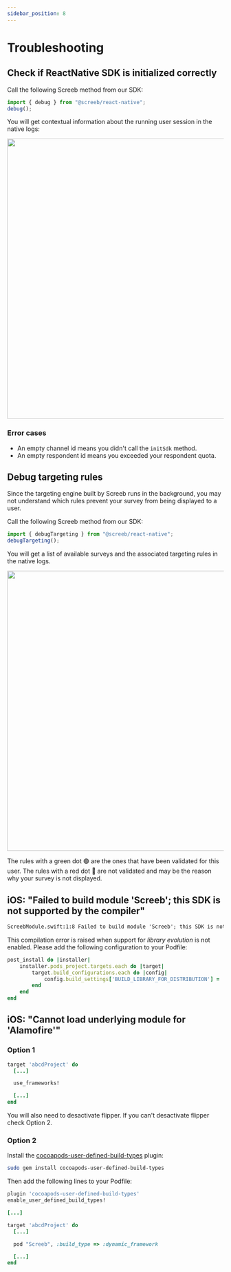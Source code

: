 ```yaml
---
sidebar_position: 8
---
```


# Troubleshooting

## Check if ReactNative SDK is initialized correctly

Call the following Screeb method from our SDK:

```js
import { debug } from "@screeb/react-native";
debug();
```

You will get contextual information about the running user session in the native logs:

<img width="650" src="https://user-images.githubusercontent.com/2951285/237030294-dd8c7c7c-60ae-4d97-9561-57f5065ac3bc.png"/>

### Error cases

- An empty channel id means you didn't call the `initSdk` method.
- An empty respondent id means you exceeded your respondent quota.

## Debug targeting rules

Since the targeting engine built by Screeb runs in the background, you may not understand which rules prevent your survey from being displayed to a user.

Call the following Screeb method from our SDK:

```js
import { debugTargeting } from "@screeb/react-native";
debugTargeting();
```

You will get a list of available surveys and the associated targeting rules in the native logs.

<img width="650" src="https://user-images.githubusercontent.com/2951285/237030243-0c4b4b72-eb9d-4b3a-93d3-4c7f7cde0a88.png"/>

The rules with a green dot 🟢 are the ones that have been validated for this user. The rules with a red dot 🔴 are not validated and may be the reason why your survey is not displayed.

## iOS: "Failed to build module 'Screeb'; this SDK is not supported by the compiler"

```txt
ScreebModule.swift:1:8 Failed to build module 'Screeb'; this SDK is not supported by the compiler (the SDK is built with 'Apple Swift version 5.5.2 (swiftlang-1300.0.47.5 clang-1300.0.29.30)', while this compiler is 'Apple Swift version 5.7.1 (swiftlang-5.7.1.135.3 clang-1400.0.29.51)'). Please select a toolchain which matches the SDK.
```

This compilation error is raised when support for _library evolution_ is not enabled. Please add the following configuration to your Podfile:

```ruby
post_install do |installer|
    installer.pods_project.targets.each do |target|
        target.build_configurations.each do |config|
            config.build_settings['BUILD_LIBRARY_FOR_DISTRIBUTION'] = 'YES'
        end
    end
end
```

## iOS: "Cannot load underlying module for 'Alamofire'"

### Option 1

```ruby
target 'abcdProject' do
  [...]

  use_frameworks!

  [...]
end
```

You will also need to desactivate flipper.
If you can't desactivate flipper check Option 2.

### Option 2

Install the [cocoapods-user-defined-build-types](https://github.com/joncardasis/cocoapods-user-defined-build-types) plugin:

```sh
sudo gem install cocoapods-user-defined-build-types
```

Then add the following lines to your Podfile:

```ruby
plugin 'cocoapods-user-defined-build-types'
enable_user_defined_build_types!

[...]

target 'abcdProject' do
  [...]

  pod "Screeb", :build_type => :dynamic_framework

  [...]
end
```
